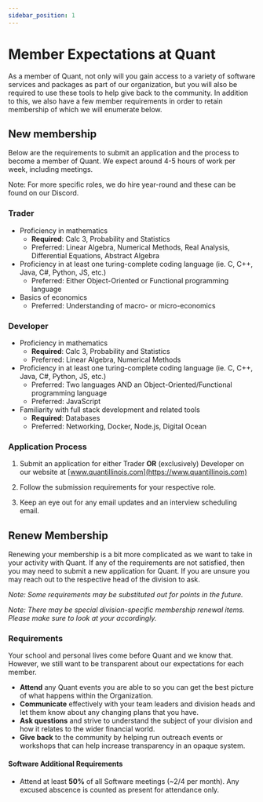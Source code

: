 ```yaml
---
sidebar_position: 1
---
```


# Member Expectations at Quant

As a member of Quant, not only will you gain access to a variety of software services and packages as part of our organization, but you will also be required to use these tools to help give back to the community. In addition to this, we also have a few member requirements in order to retain membership of which we will enumerate below.

## **New membership**

Below are the requirements to submit an application and the process to become a member of Quant. We expect around 4-5 hours of work per week, including meetings.

Note: For more specific roles, we do hire year-round and these can be found on our Discord.

### Trader

- Proficiency in mathematics
  - **Required**: Calc 3, Probability and Statistics
  - Preferred: Linear Algebra, Numerical Methods, Real Analysis, Differential Equations, Abstract Algebra
- Proficiency in at least one turing-complete coding language (ie. C, C++, Java, C#, Python, JS, etc.)
  - Preferred: Either Object-Oriented or Functional programming language
- Basics of economics
  - Preferred: Understanding of macro- or micro-economics

### Developer

- Proficiency in mathematics
  - **Required**: Calc 3, Probability and Statistics
  - Preferred: Linear Algebra, Numerical Methods
- Proficiency in at least one turing-complete coding language (ie. C, C++, Java, C#, Python, JS, etc.)
  - Preferred: Two languages AND an Object-Oriented/Functional programming language
  - Preferred: JavaScript
- Familiarity with full stack development and related tools
  - **Required**: Databases
  - Preferred: Networking, Docker, Node.js, Digital Ocean

### Application Process

1. Submit an application for either Trader **OR** (exclusively) Developer  on our website at [www.quantillinois.com](https://www.quantillinois.com)

2. Follow the submission requirements for your respective role.

3. Keep an eye out for any email updates and an interview scheduling email.

## **Renew Membership**

Renewing your membership is a bit more complicated as we want to take in your activity with Quant. If any of the requirements are not satisfied, then you may need to submit a new application for Quant. If you are unsure you may reach out to the respective head of the division to ask.

*Note: Some requirements may be substituted out for points in the future.*

*Note: There may be special division-specific membership renewal items. Please make sure to look at your accordingly.*

### Requirements

Your school and personal lives come before Quant and we know that. However, we still want to be transparent about our expectations for each member.

- **Attend** any Quant events you are able to so you can get the best picture of what happens within the Organization.
- **Communicate** effectively with your team leaders and division heads and let them know about any changing plans that you have.
- **Ask questions** and strive to understand the subject of your division and how it relates to the wider financial world.
- **Give back** to the community by helping run outreach events or workshops that can help increase transparency in an opaque system.

#### Software Additional Requirements

- Attend at least **50%** of all Software meetings (~2/4 per month). Any excused abscence is counted as present for attendance only.
